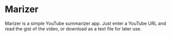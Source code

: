 # Marizer

Marizer is a simple YouTube summarizer app. Just enter a YouTube URL and read the gist of the video, or download as a text file for later use.
